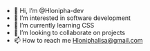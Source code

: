 - 👋 Hi, I’m @Hlonipha-dev
- 👀 I’m interested in software development 
- 🌱 I’m currently learning CSS 
- 💞️ I’m looking to collaborate on projects
- 📫 How to reach me Hloniphalisa@gmail.com

<!---
Hlonipha-dev/Hlonipha-dev is a ✨ special ✨ repository because its `README.md` (this file) appears on your GitHub profile.
You can click the Preview link to take a look at your changes.
--->
